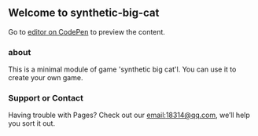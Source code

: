 ## Welcome to synthetic-big-cat

Go to [editor on CodePen](https://codepen.io/yuyou/project/editor/XgeWxN) to preview the content.

### about

This is a minimal module of game 'synthetic big cat'l. You can use it to create your own game.

### Support or Contact

Having trouble with Pages? Check out our [email:18314@qq.com](mailto:18314@qq.com), we’ll help you sort it out.
